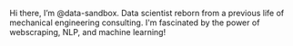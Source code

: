Hi there, I’m @data-sandbox. Data scientist reborn from a previous life of mechanical engineering consulting. I'm fascinated by the power of webscraping, NLP, and machine learning!
